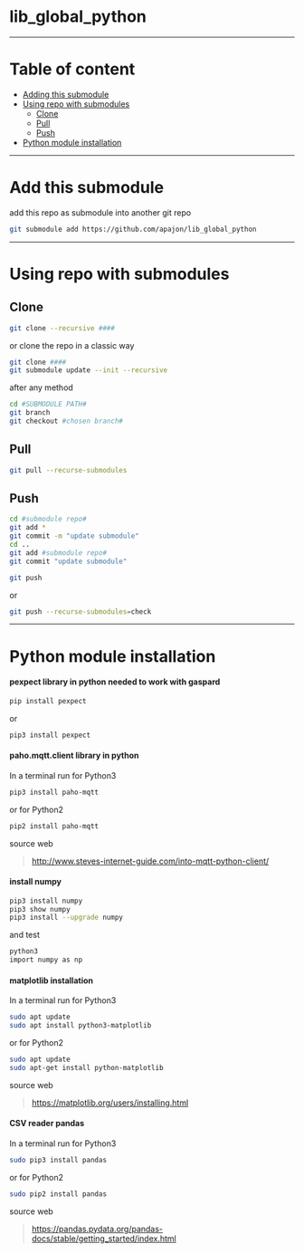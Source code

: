 # lib_global_python
____
# Table of content
- [Adding this submodule](#Adding-this-submodule)
- [Using repo with submodules](#Using-repo-with-submodules)
  - [Clone](#Clone)
  - [Pull](#Pull)
  - [Push](#Push)
- [Python module installation](#Python-module-installation)
____
# Add this submodule
add this repo as submodule into another git repo
```bash
git submodule add https://github.com/apajon/lib_global_python
```
____
# Using repo with submodules
## Clone
```bash
git clone --recursive ####
```

or clone the repo in a classic way
```bash
git clone ####
git submodule update --init --recursive
```
after any method
```bash
cd #SUBMODULE PATH#
git branch
git checkout #chosen branch#
```
## Pull
```bash
git pull --recurse-submodules
```
## Push
```bash
cd #submodule repo#
git add *
git commit -m "update submodule"
cd ..
git add #submodule repo#
git commit "update submodule"
```
```bash
git push
```
or
```bash
git push --recurse-submodules=check
```

____
# Python module installation
#### pexpect library in python needed to work with gaspard
```bash
pip install pexpect
```
or

```bash
pip3 install pexpect
```

#### paho.mqtt.client library in python
In a terminal run for Python3
```bash
pip3 install paho-mqtt
```
or for Python2
```bash
pip2 install paho-mqtt
```
source web
>http://www.steves-internet-guide.com/into-mqtt-python-client/

#### install numpy
```bash
pip3 install numpy
pip3 show numpy
pip3 install --upgrade numpy
```
and test
```bash
python3
import numpy as np
```

#### matplotlib installation
In a terminal run for Python3
```bash
sudo apt update
sudo apt install python3-matplotlib
```
or for Python2
```bash
sudo apt update
sudo apt-get install python-matplotlib
```
source web
>https://matplotlib.org/users/installing.html

#### CSV reader pandas
In a terminal run for Python3
```bash
sudo pip3 install pandas
```
or for Python2
```bash
sudo pip2 install pandas
```
source web
>https://pandas.pydata.org/pandas-docs/stable/getting_started/index.html
